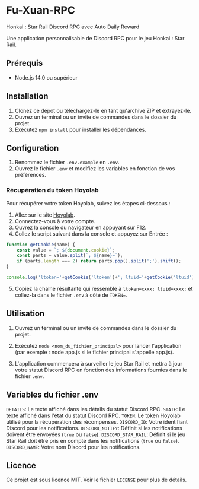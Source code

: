 # Fu-Xuan-RPC
Honkai : Star Rail Discord RPC avec Auto Daily Reward

Une application personnalisable de Discord RPC pour le jeu Honkai : Star Rail.

## Prérequis

- Node.js 14.0 ou supérieur

## Installation

1. Clonez ce dépôt ou téléchargez-le en tant qu'archive ZIP et extrayez-le.
2. Ouvrez un terminal ou un invite de commandes dans le dossier du projet.
3. Exécutez `npm install` pour installer les dépendances.

## Configuration

1. Renommez le fichier `.env.example` en `.env`.
2. Ouvrez le fichier `.env` et modifiez les variables en fonction de vos préférences.

### Récupération du token Hoyolab

Pour récupérer votre token Hoyolab, suivez les étapes ci-dessous :

1. Allez sur le site [Hoyolab](https://www.hoyolab.com/).
2. Connectez-vous à votre compte.
3. Ouvrez la console du navigateur en appuyant sur F12.
4. Collez le script suivant dans la console et appuyez sur Entrée :

```javascript
function getCookie(name) {
    const value = `; ${document.cookie}`;
    const parts = value.split(`; ${name}=`);
    if (parts.length === 2) return parts.pop().split(';').shift();
}

console.log('ltoken='+getCookie('ltoken')+'; ltuid='+getCookie('ltuid')+';');
```

5. Copiez la chaîne résultante qui ressemble à `ltoken=xxxx; ltuid=xxxx;` et collez-la dans le fichier `.env` à côté de `TOKEN=`.

## Utilisation

1. Ouvrez un terminal ou un invite de commandes dans le dossier du projet.

2. Exécutez `node <nom_du_fichier_principal>` pour lancer l'application (par exemple : node app.js si le fichier principal s'appelle app.js).

3. L'application commencera à surveiller le jeu Star Rail et mettra à jour votre statut Discord RPC en fonction des informations fournies dans le fichier `.env`.

## Variables du fichier .env

`DETAILS`: Le texte affiché dans les détails du statut Discord RPC.
`STATE`: Le texte affiché dans l'état du statut Discord RPC.
`TOKEN`: Le token Hoyolab utilisé pour la récupération des récompenses.
`DISCORD_ID`: Votre identifiant Discord pour les notifications.
`DISCORD_NOTIFY`: Définit si les notifications doivent être envoyées (`true` ou `false`).
`DISCORD_STAR_RAIL`: Définit si le jeu Star Rail doit être pris en compte dans les notifications (`true` ou `false`).
`DISCORD_NAME`: Votre nom Discord pour les notifications.

## Licence
Ce projet est sous licence MIT. Voir le fichier `LICENSE` pour plus de détails.
